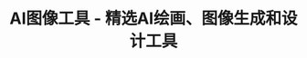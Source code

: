 ---
title: "AI图像工具 - 精选AI绘画、图像生成和设计工具"
description: "探索最先进的AI图像生成和设计工具，包括DALL·E、Midjourney、Stable Diffusion等，释放您的创意潜能"
keywords: "AI绘画,图像生成,DALL·E,Midjourney,Stable Diffusion,AI设计工具,图像编辑"
layout: tools.njk
nav_order: 4
category:
  id: "image"
  title: "AI图像工具"
  icon: "🖼️"
  description: "图像生成、图像处理、AI绘画等创意工具"
tools:
  # 模型
  - name: "DALL·E 2"
    url: "https://openai.com/dall-e-2/"
    description: "OpenAI开发的文本到图像生成模型，可以创建原创、逼真的图像和艺术作品。"
    features: ["图像生成", "创意艺术", "高分辨率"]
  - name: "DALL·E 3"
    url: "https://openai.com/dall-e-3/"
    description: "DALL·E的高级版本，具有更强的细节和创意生成能力。"
    features: ["增强细节", "创意生成", "更精准描述"]
  - name: "Stable Diffusion"
    url: "https://stability.ai/stable-diffusion"
    description: "开源的文本到图像生成模型，可以根据文本描述创建高质量图像。"
    features: ["开源", "自定义训练", "社区支持"]
  - name: "Stable Diffusion XL"
    url: "https://stability.ai/stable-diffusion"
    description: "Stable Diffusion的高级版本，支持更高分辨率和更好的细节。"
    features: ["高分辨率", "增强细节", "改进生成质量"]
  - name: "ControlNet"
    url: "https://github.com/lllyasviel/ControlNet"
    description: "Stable Diffusion的扩展，允许用户通过各种控制输入引导图像生成。"
    features: ["精确控制", "多种引导方式", "开源"]
  - name: "Imagen"
    url: "https://deepmind.google/discover/blog/imagen-video-generate-videos-from-text/"
    description: "Google DeepMind的文本到图像生成模型。"
    features: ["高质量生成", "Google技术", "多模态"]
  - name: "CLIP"
    url: "https://github.com/openai/CLIP"
    description: "OpenAI的多模态模型，可以连接图像和文本。"
    features: ["多模态", "图像理解", "文本-图像映射"]
  - name: "Florence-2"
    url: "https://aka.ms/florence2model"
    description: "微软的多模态视觉模型，具有强大的图像理解能力。"
    features: ["多模态", "图像理解", "Microsoft开发"]

  # 服务
  - name: "Midjourney"
    url: "https://www.midjourney.com/"
    description: "强大的AI图像生成工具，可以通过文本描述创建高质量、艺术化的图像。"
    features: ["艺术风格", "高细节", "社区共享"]
  - name: "Craiyon"
    url: "https://www.craiyon.com"
    description: "免费的AI图像生成工具，前身为DALL·E Mini，使用简单，易于访问。"
    features: ["免费使用", "简单操作", "快速生成"]
  - name: "DreamStudio"
    url: "https://beta.dreamstudio.ai"
    description: "Stability AI开发的图像生成平台，提供高级编辑和生成功能。"
    features: ["高级编辑", "模型微调", "批量处理"]
  - name: "NightCafe Creator"
    url: "https://creator.nightcafe.ai"
    description: "AI图像生成平台，提供多种艺术风格，支持图像编辑和分享。"
    features: ["多种风格", "社区分享", "免费额度"]
  - name: "Leonardo.ai"
    url: "https://leonardo.ai"
    description: "AI驱动的创意平台，提供图像生成和AI助手。"
    features: ["图像生成", "AI助手", "创意工具"]
  - name: "Imagine.art"
    url: "https://imagine.art"
    description: "使用AI创建和编辑图像的平台。"
    features: ["图像创建", "编辑功能", "多风格支持"]
  - name: "Playground AI"
    url: "https://playgroundai.com"
    description: "在线AI图像生成和编辑平台，支持多种模型。"
    features: ["在线生成", "图像编辑", "多模型支持"]
  - name: "BlueWillow AI"
    url: "https://bluewillow.ai"
    description: "AI图像生成工具，可以通过文本提示创建图像。"
    features: ["文本到图像", "简单易用", "快速生成"]
  - name: "Picsart AI"
    url: "https://picsart.com/ai-image-generator/"
    description: "Picsart的AI图像生成功能，与编辑工具集成。"
    features: ["图像生成", "编辑集成", "社交媒体优化"]
  - name: "Bing Image Creator"
    url: "https://www.bing.com/create"
    description: "Microsoft Bing的AI图像生成工具，基于DALL·E技术。"
    features: ["免费使用", "Microsoft支持", "快速生成"]
  - name: "Adobe Firefly"
    url: "https://www.adobe.com/sensei/generative-ai/firefly.html"
    description: "Adobe的生成式AI工具，可以创建和编辑图像。"
    features: ["创意生成", "Adobe集成", "商业安全"]

  # 图形设计
  - name: "Brandmark"
    url: "https://www.brandmark.io"
    description: "AI驱动的标志设计工具，可以快速创建专业的品牌标志。"
    features: ["标志设计", "品牌生成", "多格式导出"]
  - name: "Gamma"
    url: "https://gamma.app"
    description: "AI驱动的演示文稿和设计工具，可以自动创建美观的演示文稿。"
    features: ["演示文稿", "设计模板", "自动排版"]
  - name: "Canva AI"
    url: "https://www.canva.com/features/text-to-image/"
    description: "Canva的AI功能，包括文本到图像生成和设计辅助。"
    features: ["设计辅助", "图像生成", "模板库"]
  - name: "RunwayML"
    url: "https://runwayml.com"
    description: "AI创意工具套件，包括图像生成、编辑和视频处理。"
    features: ["多工具套件", "创意生成", "专业级"]
  - name: "Khroma"
    url: "https://www.khroma.co"
    description: "AI驱动的配色工具，帮助设计师找到完美的色彩方案。"
    features: ["配色生成", "个性化推荐", "设计辅助"]
  - name: "Looka"
    url: "https://looka.com"
    description: "AI驱动的品牌设计平台，提供标志和品牌套件设计。"
    features: ["品牌设计", "标志生成", "完整品牌套件"]
  - name: "Uizard"
    url: "https://uizard.io"
    description: "AI驱动的UI设计工具，可以从草图快速创建UI原型。"
    features: ["UI设计", "草图转设计", "快速原型"]
  - name: "Scribble Diffusion"
    url: "https://scribblediffusion.com"
    description: "将草图转换为详细图像的AI工具。"
    features: ["草图转图像", "简单易用", "创意辅助"]

  # 图像库
  - name: "Lexica"
    url: "https://lexica.art"
    description: "AI生成图像搜索引擎，可以查找和浏览Stable Diffusion生成的图像。"
    features: ["图像搜索", "提示词学习", "灵感来源"]
  - name: "Libraire"
    url: "https://www.libraire.ai"
    description: "AI图像资源库，提供大量AI生成的图像和相关提示词。"
    features: ["图像库", "提示词集合", "分类浏览"]
  - name: "Kazimir.ai"
    url: "https://kazimir.ai/"
    description: "专为搜索AI生成图像而设计的搜索引擎。"
    features: ["图像搜索", "AI专注", "创意参考"]
  - name: "Pinterest"
    url: "https://www.pinterest.com"
    description: "包含大量AI生成图像的社交媒体平台和灵感来源。"
    features: ["灵感来源", "图像分享", "社区"]
  - name: "ArtStation"
    url: "https://www.artstation.com/search?q=ai+art"
    description: "艺术家作品集平台，包含AI艺术作品展示。"
    features: ["专业艺术", "高质量", "艺术家社区"]

  # 模型库
  - name: "Civitai"
    url: "https://civitai.com"
    description: "Stable Diffusion模型和资源分享平台，社区驱动的模型库。"
    features: ["模型库", "资源分享", "社区交流"]
  - name: "Hugging Face Model Hub"
    url: "https://huggingface.co/models?library=diffusers"
    description: "包含大量预训练AI模型的平台，包括图像生成模型。"
    features: ["模型共享", "开源", "社区贡献"]
  - name: "ModelScope"
    url: "https://modelscope.cn/models"
    description: "包含多种AI模型的平台，包括图像生成和处理模型。"
    features: ["模型共享", "中文支持", "多领域模型"]

  # Stable Diffusion资源
  - name: "Stable Horde"
    url: "https://stablehorde.net"
    description: "分布式Stable Diffusion图像生成服务，可以免费使用社区贡献的计算资源。"
    features: ["分布式计算", "免费使用", "开源模型"]
  - name: "AUTOMATIC1111 WebUI"
    url: "https://github.com/AUTOMATIC1111/stable-diffusion-webui"
    description: "最流行的Stable Diffusion Web界面，提供丰富的功能和扩展。"
    features: ["开源", "丰富扩展", "本地运行"]
  - name: "ComfyUI"
    url: "https://github.com/comfyanonymous/ComfyUI"
    description: "基于节点的Stable Diffusion界面，提供高度定制化的工作流。"
    features: ["节点工作流", "高度定制", "精确控制"]
  - name: "InvokeAI"
    url: "https://invoke-ai.github.io/InvokeAI/"
    description: "功能强大的Stable Diffusion工具套件，包含Web界面和命令行工具。"
    features: ["全功能套件", "多界面", "高级功能"]
  - name: "Stability Matrix"
    url: "https://github.com/LykosAI/StabilityMatrix"
    description: "Stability Matrix是一个一站式工具，用于安装和管理各种AI生成界面。"
    features: ["多界面管理", "一键安装", "环境管理"]
---